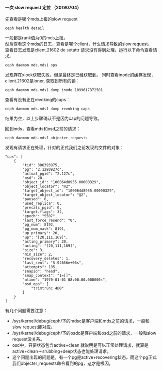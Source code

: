 #### 一次 slow request 定位 （20190704）

先查看是哪个mds上报的slow request  
      
    ceph health detail
    
一般都是rank值为0的mds上报。  
然后查看这个mds的日志，查看是哪个client，什么请求导致的slow request。  
查看日志发现是client.21602 de setattr 请求没有得到处理，运行以下命令查看请求。  

    ceph daemon mds.mds1 ops
   
发现存在xlock获取失败，但是最终是已经获取到。
同时查看inode的缓存发现，client.21602是loner, 获取到所有的锁：

    ceph daemon mds.mds1 dump inode 1099617372501

查看有没有正在revoking的caps：

    ceph daemon mds.mds1 dump revoking caps 
    
结果为空，以上步骤确认不是因为cap的问题导致。

回到mds，查看mds和osd之前的请求：

    ceph daemon mds.mds1 objecter_requests
    
发现有请求正在处理，针对的正式我们之前发现的文件的对象：

    "ops": [
        {
            "tid": 386393975,
            "pg": "2.1280927c",
            "actual_pgid": "2.127c",
            "osd": 20,
            "object_id": "100064d8955.00000329",
            "object_locator": "@2",
            "target_object_id": "100064d8955.00000329",
            "target_object_locator": "@2",
            "paused": 0,
            "used_replica": 0,
            "precalc_pgid": 0,
            "target.flags": 32,
            "epoch": "5507",
            "last_force_resend": "0",
            "pg_num": 8192,
            "pg_num_mask": 8191,
            "up_primary": 20,
            "up": "[20,111,169]",
            "acting_primary": 20,
            "acting": "[20,111,169]",
            "size": 3,
            "min_size": 2,
            "recovery_deletes": 1,
            "last_sent": "5.94656e+06s",
            "attempts": 105,
            "snapid": "head",
            "snap_context": "1=[]",
            "mtime": "1970-01-01 08:00:00.000000s",
            "osd_ops": [
                "trimtrunc 4@0"
            ]
        }
    ]

有几个问题需要注意：

* /sys/kernel/debug/ceph/下的mdsc是客户端和mds之前的请求，一般和slow request能对应。
* /sys/kernel/debug/ceph/下的osdc是客户端和osd之前的请求，一般和slow request没关系。
* osd中，只要状态包含active+clean 就说明是可以正常处理请求，就算是 active+clean＋srubbing+deep状态也能处理请求。
* 这个问题出现的问题是，有一个pg是active+recovering状态。而这个pg正式我们objecter_requests命令看到的pg，这才是根因。
